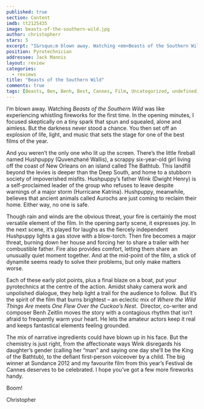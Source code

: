 ```yaml
---
published: true
section: Content
imdb: tt2125435
image: beasts-of-the-southern-wild.jpg
author: christopherr 
stars: 5
excerpt: "I&rsquo;m blown away. Watching <em>Beasts of the Southern Wild</em> was like experiencing whistling fireworks for the first time." 
position: Pyrotechnician
addressee: Jack Mannis
layout: review
categories:
  - reviews
title: "Beasts of the Southern Wild"
comments: true
tags: [Beasts, Ben, Benh, Best, Cannes, Film, Uncategorized, undefined, Zeitlin]
---
```

<p>I&rsquo;m blown away. Watching <em>Beasts of the Southern Wild</em> was like experiencing whistling fireworks for the first time. In the opening minutes, I focused skeptically on a tiny spark that spun and squealed, alone and aimless. But the darkness never stood a chance. You then set off an explosion of life, light, and music that sets the stage for one of the best films of the year.</p>
<p>And you weren&rsquo;t the only one who lit up the screen. There&rsquo;s the little fireball named Hushpuppy (Quvenzhan&eacute; Wallis), a scrappy six-year-old girl living off the coast of New Orleans on an island called The Bathtub. This landfill beyond the levies is deeper than the Deep South, and home to a stubborn society of impoverished misfits. Hushpuppy&rsquo;s father Wink (Dwight Henry) is a self-proclaimed leader of the group who refuses to leave despite warnings of a major storm (Hurricane Katrina). Hushpuppy, meanwhile, believes that ancient animals called Aurochs are just coming to reclaim their home. Either way, no one is safe.</p>
<p>Though rain and winds are the obvious threat, your fire is certainly the most versatile element of the film. In the opening party scene, it expresses joy. In the next scene, it&rsquo;s played for laughs as the fiercely independent Hushpuppy lights a gas stove with a blow-torch. Then fire becomes a major threat, burning down her house and forcing her to share a trailer with her combustible father. Fire also provides comfort, letting them share an unusually quiet moment together. And at the mid-point of the film, a stick of dynamite seems ready to solve their problems, but only make matters worse.</p>
<p>Each of these early plot points, plus a final blaze on a boat, put your pyrotechnics at the centre of the action. Amidst shaky camera work and unpolished dialogue, they help light a trail for the audience to follow.&nbsp; But it&rsquo;s the spirit of the film that burns brightest &ndash; an eclectic mix of <em>Where the Wild Things Are</em> meets <em>One Flew Over the Cuckoo&rsquo;s Nest</em>.&nbsp; Director, co-writer and composer Benh Zeitlin moves the story with a contagious rhythm that isn&rsquo;t afraid to frequently warm your heart. He lets the amateur actors keep it real and keeps fantastical elements feeling grounded.</p>
<p>The mix of narrative ingredients could have blown up in his face. But the chemistry is just right, from the affectionate ways Wink disregards his daughter&rsquo;s gender (calling her &ldquo;man&rdquo; and saying one day she&rsquo;ll be the King of the Bathtub), to the defiant first-person voiceover by a child. The big winner at Sundance 2012 and my favourite film from this year&rsquo;s Festival de Cannes deserves to be celebrated. I hope you&rsquo;ve got a few more fireworks handy.</p>
<p>Boom!</p>
<p>Christopher</p>
